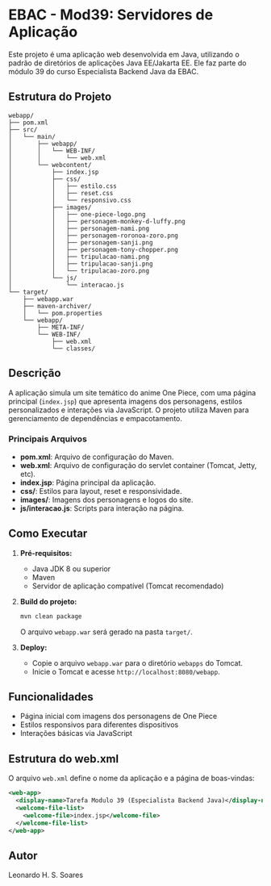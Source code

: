 # EBAC - Mod39: Servidores de Aplicação

Este projeto é uma aplicação web desenvolvida em Java, utilizando o padrão de diretórios de aplicações Java EE/Jakarta EE. Ele faz parte do módulo 39 do curso Especialista Backend Java da EBAC.

## Estrutura do Projeto

```
webapp/
├── pom.xml
├── src/
│   └── main/
│       ├── webapp/
│       │   └── WEB-INF/
│       │       └── web.xml
│       └── webcontent/
│           ├── index.jsp
│           ├── css/
│           │   ├── estilo.css
│           │   ├── reset.css
│           │   └── responsivo.css
│           ├── images/
│           │   ├── one-piece-logo.png
│           │   ├── personagem-monkey-d-luffy.png
│           │   ├── personagem-nami.png
│           │   ├── personagem-roronoa-zoro.png
│           │   ├── personagem-sanji.png
│           │   ├── personagem-tony-chopper.png
│           │   ├── tripulacao-nami.png
│           │   ├── tripulacao-sanji.png
│           │   └── tripulacao-zoro.png
│           └── js/
│               └── interacao.js
└── target/
    ├── webapp.war
    ├── maven-archiver/
    │   └── pom.properties
    └── webapp/
        ├── META-INF/
        └── WEB-INF/
            ├── web.xml
            └── classes/
```

## Descrição

A aplicação simula um site temático do anime One Piece, com uma página principal (`index.jsp`) que apresenta imagens dos personagens, estilos personalizados e interações via JavaScript. O projeto utiliza Maven para gerenciamento de dependências e empacotamento.

### Principais Arquivos
- **pom.xml**: Arquivo de configuração do Maven.
- **web.xml**: Arquivo de configuração do servlet container (Tomcat, Jetty, etc).
- **index.jsp**: Página principal da aplicação.
- **css/**: Estilos para layout, reset e responsividade.
- **images/**: Imagens dos personagens e logos do site.
- **js/interacao.js**: Scripts para interação na página.

## Como Executar

1. **Pré-requisitos:**
   - Java JDK 8 ou superior
   - Maven
   - Servidor de aplicação compatível (Tomcat recomendado)

2. **Build do projeto:**
   ```bash
   mvn clean package
   ```
   O arquivo `webapp.war` será gerado na pasta `target/`.

3. **Deploy:**
   - Copie o arquivo `webapp.war` para o diretório `webapps` do Tomcat.
   - Inicie o Tomcat e acesse `http://localhost:8080/webapp`.

## Funcionalidades
- Página inicial com imagens dos personagens de One Piece
- Estilos responsivos para diferentes dispositivos
- Interações básicas via JavaScript

## Estrutura do web.xml
O arquivo `web.xml` define o nome da aplicação e a página de boas-vindas:
```xml
<web-app>
  <display-name>Tarefa Modulo 39 (Especialista Backend Java)</display-name>
  <welcome-file-list>
    <welcome-file>index.jsp</welcome-file>
  </welcome-file-list>
</web-app>
```

## Autor
Leonardo H. S. Soares


